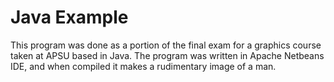 # Java Example

This program was done as a portion of the final exam for a graphics course taken at APSU based in Java.
The program was written in Apache Netbeans IDE, and when compiled it makes a rudimentary image of a man.
